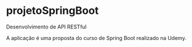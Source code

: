 # projetoSpringBoot
Desenvolvimento de API RESTful

A aplicação é uma proposta do curso de Spring Boot realizado na Udemy.
